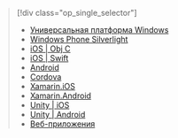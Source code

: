 > [!div class="op_single_selector"]
> * [Универсальная платформа Windows](../articles/mobile-engagement/mobile-engagement-windows-store-dotnet-get-started.md)
> * [Windows Phone Silverlight](../articles/mobile-engagement/mobile-engagement-windows-phone-get-started.md)
> * [iOS | Obj C](../articles/mobile-engagement/mobile-engagement-ios-get-started.md)
> * [iOS | Swift](../articles/mobile-engagement/mobile-engagement-ios-swift-get-started.md)
> * [Android](../articles/mobile-engagement/mobile-engagement-android-get-started.md)
> * [Cordova](../articles/mobile-engagement/mobile-engagement-cordova-get-started.md)
> * [Xamarin.iOS](../articles/mobile-engagement/mobile-engagement-xamarin-ios-get-started.md)
> * [Xamarin.Android](../articles/mobile-engagement/mobile-engagement-xamarin-android-get-started.md)
> * [Unity | iOS](../articles/mobile-engagement/mobile-engagement-unity-ios-get-started.md)
> * [Unity | Android](../articles/mobile-engagement/mobile-engagement-unity-android-get-started.md)
> * [Веб-приложения](../articles/mobile-engagement/mobile-engagement-web-app-get-started.md)
> 
> 


